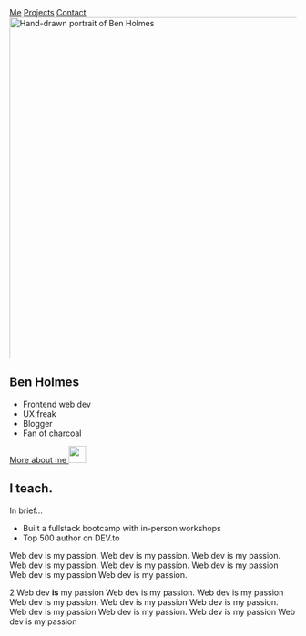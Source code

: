 <nav>
<a href="/">Me</a>
<a href="/projects">Projects</a>
<a href="/contact">Contact</a>
</nav>

<section class="header">
<img width="600" height="600" src="/static/me.jpg" alt="Hand-drawn portrait of Ben Holmes">
<div class="header-text" markdown>

# Ben Holmes

- Frontend web dev
- UX freak
- Blogger
- Fan of charcoal

<a href="#teach">More about me
<img height="30" width="30" src="/static/icons/arrow-down.svg" />
</a>

</div>
</section>

<section id="teach" class="home" style="--section-color: var(--red)">
<div class="section-description" markdown>

## I teach.

<p class="in-brief-header">In brief...</p>

- Built a fullstack bootcamp with in-person workshops
- Top 500 author on DEV.to

</div>
<div class="content" markdown>

Web dev is my passion. Web dev is my passion. Web dev is my passion. Web dev is my passion. Web dev is my passion. Web dev is my passion Web dev is my passion Web dev is my passion.

2 Web dev **is** my passion Web dev is my passion. Web dev is my passion Web dev is my passion. Web dev is my passion Web dev is my passion. Web dev is my passion Web dev is my passion. Web dev is my passion Web dev is my passion

</div>
</section>
